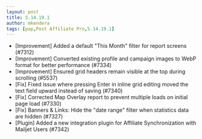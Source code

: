 ```yaml
---
layout: post
title: 5.14.19.1
author: mkendera
tags: [pap,Post Affiliate Pro,5.14.19.1]
---
```


- [Improvement] Added a default "This Month" filter for report screens (#7312)
- [Improvement] Converted existing profile and campaign images to WebP format for better performance (#7334)
- [Improvement] Ensured grid headers remain visible at the top during scrolling (#5537)
- [Fix] Fixed issue where pressing Enter in inline grid editing moved the text field upward instead of saving (#7340)
- [Fix] Corrected Map Overlay report to prevent multiple loads on initial page load (#7330)
- [Fix] Banners & Links: Hide the "date range" filter when statistics data are hidden (#7327)
- [Plugin] Added a new integration plugin for Affiliate Synchronization with Mailjet Users (#7342)

